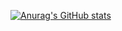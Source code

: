 [![Anurag's GitHub stats](https://github-readme-stats.vercel.app/api?username=taimast&show_icons=true&theme=radical&count_private=true)](https://github.com/taimast)

